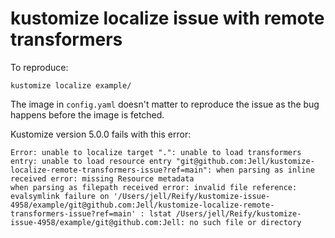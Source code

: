 # kustomize localize issue with remote transformers

To reproduce:

```
kustomize localize example/
```

The image in `config.yaml` doesn't matter to reproduce the issue as the bug happens before the image is fetched.

Kustomize version 5.0.0 fails with this error:

```
Error: unable to localize target ".": unable to load transformers entry: unable to load resource entry "git@github.com:Jell/kustomize-localize-remote-transformers-issue?ref=main": when parsing as inline received error: missing Resource metadata
when parsing as filepath received error: invalid file reference: evalsymlink failure on '/Users/jell/Reify/kustomize-issue-4958/example/git@github.com:Jell/kustomize-localize-remote-transformers-issue?ref=main' : lstat /Users/jell/Reify/kustomize-issue-4958/example/git@github.com:Jell: no such file or directory
```

